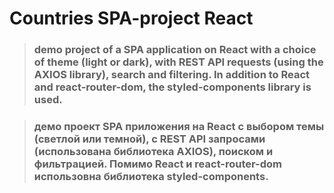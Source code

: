 # Countries SPA-project React 

> ### demo project of a SPA application on React with a choice of theme (light or dark), with REST API requests (using the AXIOS library), search and filtering. In addition to React and react-router-dom, the styled-components library is used.

> ### демо проект SPA приложения на React с выбором темы (светлой или темной), с REST API запросами (использована библиотека AXIOS), поиском и фильтрацией. Помимо React и react-router-dom использовна библиотека styled-components.


